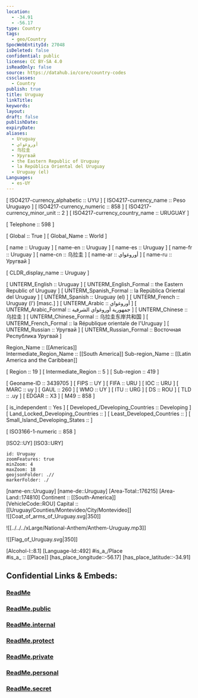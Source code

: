 ```yaml
---
location:
  - -34.91
  - -56.17
type: Country
tags:
  - geo/Country
SpocWebEntityId: 27048
isDeleted: false
confidential: public
license: CC BY-SA 4.0
isReadOnly: false
source: https://datahub.io/core/country-codes
cssclasses:
  - Country
publish: true
title: Uruguay
linkTitle:
keywords:
layout:
draft: false
publishDate:
expiryDate:
aliases:
  - Uruguay
  - أوروغواي
  - 乌拉圭
  - Уругвай
  - the Eastern Republic of Uruguay
  - la República Oriental del Uruguay
  - Uruguay (el)
Languages:
  - es-UY
---
```



[	ISO4217-currency_alphabetic	 :: UYU ] 
[	ISO4217-currency_name	 :: Peso Uruguayo ] 
[	ISO4217-currency_numeric	 :: 858 ] 
[	ISO4217-currency_minor_unit	 :: 2 ] 
[	ISO4217-currency_country_name	 :: URUGUAY ] 

[	Telephone	 :: 598 ] 

[	Global	 :: True ] 
[	Global_Name	 :: World ] 

[	name	 :: Uruguay ] 
[	name-en	 :: Uruguay ] 
[	name-es	 :: Uruguay ] 
[	name-fr	 :: Uruguay ] 
[	name-cn	 :: 乌拉圭 ] 
[	name-ar	 :: أوروغواي ] 
[	name-ru	 :: Уругвай ] 

[	CLDR_display_name	 :: Uruguay ] 

[	UNTERM_English	 :: Uruguay ] 
[	UNTERM_English_Formal	 :: the Eastern Republic of Uruguay ] 
[	UNTERM_Spanish_Formal	 :: la República Oriental del Uruguay ] 
[	UNTERM_Spanish	 :: Uruguay (el) ] 
[	UNTERM_French	 :: Uruguay (l') [masc.] ] 
[	UNTERM_Arabic	 :: أوروغواي ] 
[	UNTERM_Arabic_Formal	 :: جمهورية أوروغواي الشرقية ] 
[	UNTERM_Chinese	 :: 乌拉圭 ] 
[	UNTERM_Chinese_Formal	 :: 乌拉圭东岸共和国 ] 
[	UNTERM_French_Formal	 :: la République orientale de l'Uruguay ] 
[	UNTERM_Russian	 :: Уругвай ] 
[	UNTERM_Russian_Formal	 :: Восточная Республика Уругвай ] 

Region_Name ::  [[Americas]]  
Intermediate_Region_Name ::  [[South America]] 
Sub-region_Name ::  [[Latin America and the Caribbean]] 

[	Region	 :: 19 ] 
[	Intermediate_Region	 :: 5 ] 
[	Sub-region	 :: 419 ] 

[	Geoname-ID	 :: 3439705 ] 
[	FIPS	 :: UY ] 
[	FIFA	 :: URU ] 
[	IOC	 :: URU ] 
[	MARC	 :: uy ] 
[	GAUL	 :: 260 ] 
[	WMO	 :: UY ] 
[	ITU	 :: URG ] 
[	DS	 :: ROU ] 
[	TLD	 :: .uy ] 
[	EDGAR	 :: X3 ] 
[	M49	 :: 858 ] 

[	is_independent	 :: Yes ] 
[	Developed_/Developing_Countries	 :: Developing ] 
[	Land_Locked_Developing_Countries	 ::  ] 
[	Least_Developed_Countries	 ::  ] 
[	Small_Island_Developing_States	 ::  ] 

[	ISO3166-1-numeric	 :: 858 ] 



[ISO2::UY] 
[ISO3::URY] 
```leaflet
id: Uruguay
zoomFeatures: true 
minZoom: 4 
maxZoom: 18
geojsonFolder: .//
markerFolder: ./
```

[name-en::Uruguay] 
[name-de::Uruguay] 
[Area-Total::176215] 
[Area-Land::174810] 
Continent :: [[South-America]]  
[VehicleCode::ROU] 
Capital :: [[Uruguay/Counties/Montevideo/City/Montevideo]]  
![[Coat_of_arms_of_Uruguay.svg|350]] 

![[../../../xLarge/National-Anthem/Anthem-Uruguay.mp3]] 

![[Flag_of_Uruguay.svg|350]] 

[Alcohol-l::8.1] 
[Language-Id::492] 
#is_a_/Place  
#is_a_ :: [[Place]] 
[has_place_longitude::-56.17] 
[has_place_latitude::-34.91] 


## Confidential Links & Embeds: 

### [ReadMe](/_Standards/Earth/Continent/America~South/Uruguay/ReadMe.md) 

### [ReadMe.public](/_public/Earth/Continent/America~South/Uruguay/ReadMe.public.md) 

### [ReadMe.internal](/_internal/Earth/Continent/America~South/Uruguay/ReadMe.internal.md) 

### [ReadMe.protect](/_protect/Earth/Continent/America~South/Uruguay/ReadMe.protect.md) 

### [ReadMe.private](/_private/Earth/Continent/America~South/Uruguay/ReadMe.private.md) 

### [ReadMe.personal](/_personal/Earth/Continent/America~South/Uruguay/ReadMe.personal.md) 

### [ReadMe.secret](/_secret/Earth/Continent/America~South/Uruguay/ReadMe.secret.md)

